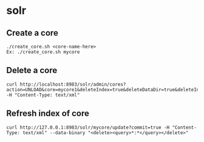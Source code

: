 # solr
## Create a core
```
./create_core.sh <core-name-here>
Ex: ./create_core.sh mycore
```

## Delete a core
```
curl http://localhost:8983/solr/admin/cores?action=UNLOAD&core=mycore1&deleteIndex=true&deleteDataDir=true&deleteInstanceDir=true -H "Content-Type: text/xml"
```

## Refresh index of core
```
curl http://127.0.0.1:8983/solr/mycore/update?commit=true -H "Content-Type: text/xml" --data-binary "<delete><query>*:*</query></delete>"
```
